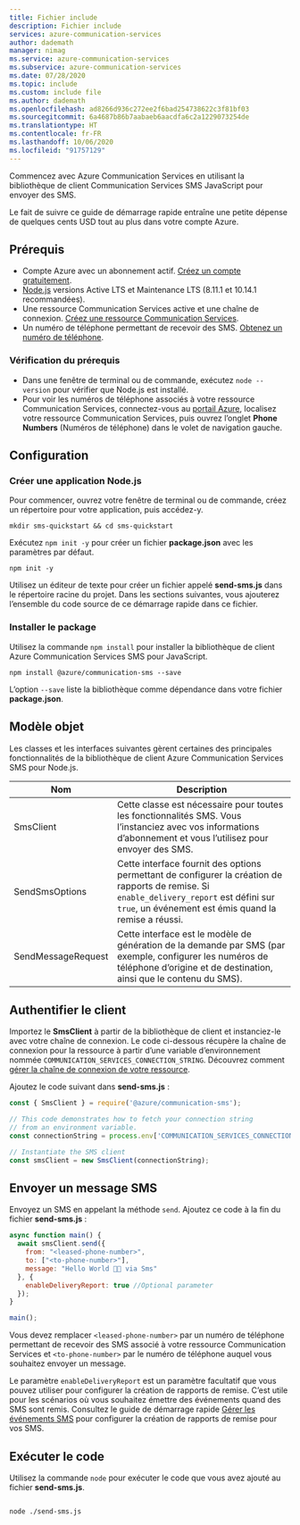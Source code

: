 ```yaml
---
title: Fichier include
description: Fichier include
services: azure-communication-services
author: dademath
manager: nimag
ms.service: azure-communication-services
ms.subservice: azure-communication-services
ms.date: 07/28/2020
ms.topic: include
ms.custom: include file
ms.author: dademath
ms.openlocfilehash: ad8266d936c272ee2f6bad254738622c3f81bf03
ms.sourcegitcommit: 6a4687b86b7aabaeb6aacdfa6c2a1229073254de
ms.translationtype: HT
ms.contentlocale: fr-FR
ms.lasthandoff: 10/06/2020
ms.locfileid: "91757129"
---
```

Commencez avec Azure Communication Services en utilisant la bibliothèque de client Communication Services SMS JavaScript pour envoyer des SMS.

Le fait de suivre ce guide de démarrage rapide entraîne une petite dépense de quelques cents USD tout au plus dans votre compte Azure.

<!--**TODO: update all these reference links as the resources go live**

[API reference documentation](../../../references/overview.md) | [Library source code](https://github.com/Azure/azure-sdk-for-js-pr/tree/feature/communication/sdk/communication/communication-sms) | [Package (NPM)](https://www.npmjs.com/package/@azure/communication-sms) | [Samples](#todo-samples)-->

## <a name="prerequisites"></a>Prérequis

- Compte Azure avec un abonnement actif. [Créez un compte gratuitement](https://azure.microsoft.com/free/?WT.mc_id=A261C142F).
- [Node.js](https://nodejs.org/) versions Active LTS et Maintenance LTS (8.11.1 et 10.14.1 recommandées).
- Une ressource Communication Services active et une chaîne de connexion. [Créez une ressource Communication Services](../../create-communication-resource.md).
- Un numéro de téléphone permettant de recevoir des SMS. [Obtenez un numéro de téléphone](../get-phone-number.md).

### <a name="prerequisite-check"></a>Vérification du prérequis

- Dans une fenêtre de terminal ou de commande, exécutez `node --version` pour vérifier que Node.js est installé.
- Pour voir les numéros de téléphone associés à votre ressource Communication Services, connectez-vous au [portail Azure](https://portal.azure.com/), localisez votre ressource Communication Services, puis ouvrez l’onglet **Phone Numbers** (Numéros de téléphone) dans le volet de navigation gauche.

## <a name="setting-up"></a>Configuration

### <a name="create-a-new-nodejs-application"></a>Créer une application Node.js

Pour commencer, ouvrez votre fenêtre de terminal ou de commande, créez un répertoire pour votre application, puis accédez-y.

```console
mkdir sms-quickstart && cd sms-quickstart
```

Exécutez `npm init -y` pour créer un fichier **package.json** avec les paramètres par défaut.

```console
npm init -y
```

Utilisez un éditeur de texte pour créer un fichier appelé **send-sms.js** dans le répertoire racine du projet. Dans les sections suivantes, vous ajouterez l’ensemble du code source de ce démarrage rapide dans ce fichier.

### <a name="install-the-package"></a>Installer le package

Utilisez la commande `npm install` pour installer la bibliothèque de client Azure Communication Services SMS pour JavaScript.

```console
npm install @azure/communication-sms --save
```

L’option `--save` liste la bibliothèque comme dépendance dans votre fichier **package.json**.

## <a name="object-model"></a>Modèle objet

Les classes et les interfaces suivantes gèrent certaines des principales fonctionnalités de la bibliothèque de client Azure Communication Services SMS pour Node.js.

| Nom                                  | Description                                                  |
| ------------------------------------- | ------------------------------------------------------------ |
| SmsClient | Cette classe est nécessaire pour toutes les fonctionnalités SMS. Vous l’instanciez avec vos informations d’abonnement et vous l’utilisez pour envoyer des SMS. |
| SendSmsOptions | Cette interface fournit des options permettant de configurer la création de rapports de remise. Si `enable_delivery_report` est défini sur `true`, un événement est émis quand la remise a réussi. |
| SendMessageRequest | Cette interface est le modèle de génération de la demande par SMS (par exemple, configurer les numéros de téléphone d’origine et de destination, ainsi que le contenu du SMS). |

## <a name="authenticate-the-client"></a>Authentifier le client

Importez le **SmsClient** à partir de la bibliothèque de client et instanciez-le avec votre chaîne de connexion. Le code ci-dessous récupère la chaîne de connexion pour la ressource à partir d’une variable d’environnement nommée `COMMUNICATION_SERVICES_CONNECTION_STRING`. Découvrez comment [gérer la chaîne de connexion de votre ressource](../../create-communication-resource.md#store-your-connection-string).

Ajoutez le code suivant dans **send-sms.js** :

```javascript
const { SmsClient } = require('@azure/communication-sms');

// This code demonstrates how to fetch your connection string
// from an environment variable.
const connectionString = process.env['COMMUNICATION_SERVICES_CONNECTION_STRING'];

// Instantiate the SMS client
const smsClient = new SmsClient(connectionString);
```

## <a name="send-an-sms-message"></a>Envoyer un message SMS

Envoyez un SMS en appelant la méthode `send`. Ajoutez ce code à la fin du fichier **send-sms.js** :

```javascript
async function main() {
  await smsClient.send({
    from: "<leased-phone-number>",
    to: ["<to-phone-number>"],
    message: "Hello World 👋🏻 via Sms"
  }, {
    enableDeliveryReport: true //Optional parameter
  });
}

main();
```

Vous devez remplacer `<leased-phone-number>` par un numéro de téléphone permettant de recevoir des SMS associé à votre ressource Communication Services et `<to-phone-number>` par le numéro de téléphone auquel vous souhaitez envoyer un message.

Le paramètre `enableDeliveryReport` est un paramètre facultatif que vous pouvez utiliser pour configurer la création de rapports de remise. C’est utile pour les scénarios où vous souhaitez émettre des événements quand des SMS sont remis. Consultez le guide de démarrage rapide [Gérer les événements SMS](../handle-sms-events.md) pour configurer la création de rapports de remise pour vos SMS.

## <a name="run-the-code"></a>Exécuter le code

Utilisez la commande `node` pour exécuter le code que vous avez ajouté au fichier **send-sms.js**.

```console

node ./send-sms.js

```
